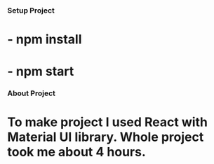 ### Setup Project

# - npm install

# - npm start

### About Project

# To make project I used React with Material UI library. Whole project took me about 4 hours.
